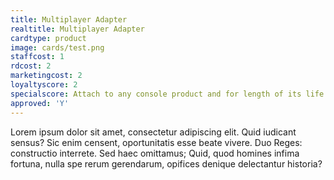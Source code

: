 ```yaml
---
title: Multiplayer Adapter
realtitle: Multiplayer Adapter
cardtype: product
image: cards/test.png
staffcost: 1
rdcost: 2
marketingcost: 2
loyaltyscore: 2
specialscore: Attach to any console product and for length of its life receive 1/5 profits.
approved: 'Y'
---
```


Lorem ipsum dolor sit amet, consectetur adipiscing elit. Quid iudicant sensus? Sic enim censent, oportunitatis esse beate vivere. Duo Reges: constructio interrete. Sed haec omittamus; Quid, quod homines infima fortuna, nulla spe rerum gerendarum, opifices denique delectantur historia?
